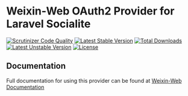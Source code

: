 # Weixin-Web OAuth2 Provider for Laravel Socialite

[![Scrutinizer Code Quality](https://img.shields.io/scrutinizer/g/SocialiteProviders/Weixin-Web.svg?style=flat-square)](https://scrutinizer-ci.com/g/SocialiteProviders/Weixin-Web/?branch=master)
[![Latest Stable Version](https://img.shields.io/packagist/v/socialiteproviders/weixin-web.svg?style=flat-square)](https://packagist.org/packages/socialiteproviders/weixin-web)
[![Total Downloads](https://img.shields.io/packagist/dt/socialiteproviders/weixin-web.svg?style=flat-square)](https://packagist.org/packages/socialiteproviders/weixin-web)
[![Latest Unstable Version](https://img.shields.io/packagist/vpre/socialiteproviders/weixin-web.svg?style=flat-square)](https://packagist.org/packages/socialiteproviders/weixin-web)
[![License](https://img.shields.io/packagist/l/socialiteproviders/weixin-web.svg?style=flat-square)](https://packagist.org/packages/socialiteproviders/weixin-web)

## Documentation

Full documentation for using this provider can be found at [Weixin-Web Documentation](http://socialiteproviders.github.io/providers/weixin-web/)
